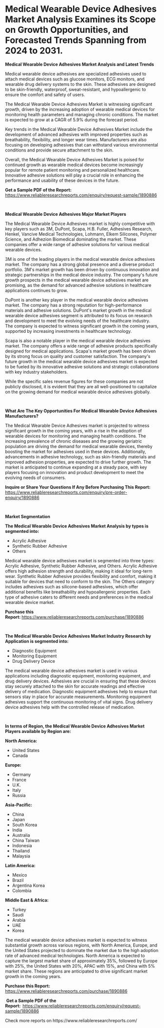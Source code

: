 <p><h1>Medical Wearable Device Adhesives Market Analysis Examines its Scope on Growth Opportunities, and Forecasted Trends Spanning from 2024 to 2031.</h1></p><p><strong>Medical Wearable Device Adhesives Market Analysis and Latest Trends</strong></p>
<p><p>Medical wearable device adhesives are specialized adhesives used to attach medical devices such as glucose monitors, ECG monitors, and wearable drug delivery systems to the skin. These adhesives are designed to be skin-friendly, waterproof, sweat-resistant, and hypoallergenic to ensure the comfort and safety of users.</p><p>The Medical Wearable Device Adhesives Market is witnessing significant growth, driven by the increasing adoption of wearable medical devices for monitoring health parameters and managing chronic conditions. The market is expected to grow at a CAGR of 5.9% during the forecast period.</p><p>Key trends in the Medical Wearable Device Adhesives Market include the development of advanced adhesives with improved properties such as breathability, flexibility, and longer wear times. Manufacturers are also focusing on developing adhesives that can withstand various environmental conditions and provide secure attachment to the skin.</p><p>Overall, the Medical Wearable Device Adhesives Market is poised for continued growth as wearable medical devices become increasingly popular for remote patient monitoring and personalized healthcare. Innovative adhesive solutions will play a crucial role in enhancing the performance and usability of these devices in the future.</p></p>
<p><strong>Get a Sample PDF of the Report:&nbsp;</strong> <a href="https://www.reliableresearchreports.com/enquiry/request-sample/1890886">https://www.reliableresearchreports.com/enquiry/request-sample/1890886</a></p>
<p>&nbsp;</p>
<p><strong>Medical Wearable Device Adhesives Major Market Players</strong></p>
<p><p>The Medical Wearable Device Adhesives market is highly competitive with key players such as 3M, DuPont, Scapa, H.B. Fuller, Adhesives Research, Henkel, Vancive Medical Technologies, Lohmann, Elkem Silicones, Polymer Science, and Adhezion Biomedical dominating the market. These companies offer a wide range of adhesive solutions for various medical wearable devices.</p><p>3M is one of the leading players in the medical wearable device adhesives market. The company has a strong global presence and a diverse product portfolio. 3M's market growth has been driven by continuous innovation and strategic partnerships in the medical device industry. The company's future growth prospects in the medical wearable device adhesives market are promising, as the demand for advanced adhesive solutions in healthcare applications continues to grow.</p><p>DuPont is another key player in the medical wearable device adhesives market. The company has a strong reputation for high-performance materials and adhesive solutions. DuPont's market growth in the medical wearable device adhesives segment is attributed to its focus on research and development to meet the evolving needs of the healthcare industry. The company is expected to witness significant growth in the coming years, supported by increasing investments in healthcare technology.</p><p>Scapa is also a notable player in the medical wearable device adhesives market. The company offers a wide range of adhesive products specifically designed for medical applications. Scapa's market growth has been driven by its strong focus on quality and customer satisfaction. The company's future growth in the medical wearable device adhesives market is expected to be fueled by its innovative adhesive solutions and strategic collaborations with key industry stakeholders.</p><p>While the specific sales revenue figures for these companies are not publicly disclosed, it is evident that they are all well-positioned to capitalize on the growing demand for medical wearable device adhesives globally.</p></p>
<p>&nbsp;</p>
<p><strong>What Are The Key Opportunities For Medical Wearable Device Adhesives Manufacturers?</strong></p>
<p><p>The Medical Wearable Device Adhesives market is projected to witness significant growth in the coming years, with a rise in the adoption of wearable devices for monitoring and managing health conditions. The increasing prevalence of chronic diseases and the growing geriatric population are driving the demand for medical wearable devices, thereby boosting the market for adhesives used in these devices. Additionally, advancements in adhesive technology, such as skin-friendly materials and improved adhesion properties, are expected to drive further growth. The market is anticipated to continue expanding at a steady pace, with key players focusing on innovation and product development to meet the evolving needs of consumers.</p></p>
<p><strong>Inquire or Share Your Questions If Any Before Purchasing This Report:</strong> <a href="https://www.reliableresearchreports.com/enquiry/pre-order-enquiry/1890886">https://www.reliableresearchreports.com/enquiry/pre-order-enquiry/1890886</a></p>
<p>&nbsp;</p>
<p><strong>Market Segmentation</strong></p>
<p><strong>The Medical Wearable Device Adhesives Market Analysis by types is segmented into:</strong></p>
<p><ul><li>Acrylic Adhesive</li><li>Synthetic Rubber Adhesive</li><li>Others</li></ul></p>
<p><p>Medical wearable device adhesives market is segmented into three types: Acrylic Adhesive, Synthetic Rubber Adhesive, and Others. Acrylic Adhesive offers high adhesion strength and durability, making it ideal for long-term wear. Synthetic Rubber Adhesive provides flexibility and comfort, making it suitable for devices that need to conform to the skin. The Others category includes adhesives such as silicone-based adhesives, which offer additional benefits like breathability and hypoallergenic properties. Each type of adhesive caters to different needs and preferences in the medical wearable device market.</p></p>
<p><strong>Purchase this Report:&nbsp;</strong><a href="https://www.reliableresearchreports.com/purchase/1890886">https://www.reliableresearchreports.com/purchase/1890886</a></p>
<p>&nbsp;</p>
<p><strong>The Medical Wearable Device Adhesives Market Industry Research by Application is segmented into:</strong></p>
<p><ul><li>Diagnostic Equipment</li><li>Monitoring Equipment</li><li>Drug Delivery Device</li></ul></p>
<p><p>The medical wearable device adhesives market is used in various applications including diagnostic equipment, monitoring equipment, and drug delivery devices. Adhesives are crucial in ensuring that these devices stay securely attached to the skin for accurate readings and effective delivery of medication. Diagnostic equipment adhesives help to ensure that sensors stay in place for accurate measurements. Monitoring equipment adhesives support the continuous monitoring of vital signs. Drug delivery device adhesives help with the controlled release of medication.</p></p>
<p>&nbsp;</p>
<p><strong>In terms of Region, the Medical Wearable Device Adhesives Market Players available by Region are:</strong></p>
<p>
    <p> <strong> North America: </strong>
        <ul>
            <li>United States</li>
            <li>Canada</li>
        </ul>
        </p> 
    <p> <strong> Europe: </strong>
        <ul>
            <li>Germany</li>
            <li>France</li>
            <li>U.K.</li>
            <li>Italy</li>
            <li>Russia</li>
        </ul>
        </p> 
    <p> <strong> Asia-Pacific: </strong>
        <ul>
            <li>China</li>
            <li>Japan</li>
            <li>South Korea</li>
            <li>India</li>
            <li>Australia</li>
            <li>China Taiwan</li>
            <li>Indonesia</li>
            <li>Thailand</li>
            <li>Malaysia</li>
        </ul>
        </p> 
    <p> <strong> Latin America: </strong>
        <ul>
            <li>Mexico</li>
            <li>Brazil</li>
            <li>Argentina Korea</li>
            <li>Colombia</li>
        </ul>
        </p> 
    <p> <strong> Middle East & Africa: </strong>
        <ul>
            <li>Turkey</li>
            <li>Saudi</li>
            <li>Arabia</li>
            <li>UAE</li>
            <li>Korea</li>
        </ul>
    </p>
    </p>
<p><p>The medical wearable device adhesives market is expected to witness substantial growth across various regions, with North America, Europe, and the United States projected to dominate the market due to the high adoption rate of advanced medical technologies. North America is expected to capture the largest market share of approximately 35%, followed by Europe with 25%, the United States with 20%, APAC with 15%, and China with 5% market share. These regions are anticipated to drive significant market growth in the coming years.</p></p>
<p><strong>Purchase this Report: </strong><a href="https://www.reliableresearchreports.com/purchase/1890886">https://www.reliableresearchreports.com/purchase/1890886</a></p>
<p>&nbsp;<strong>Get a Sample PDF of the Report:&nbsp;&nbsp;</strong><a href="https://www.reliableresearchreports.com/enquiry/request-sample/1890886">https://www.reliableresearchreports.com/enquiry/request-sample/1890886</a></p>
<p><strong></strong></p>
<p>Check more reports on https://www.reliableresearchreports.com/</p>